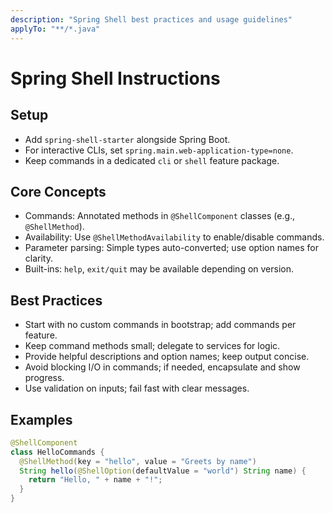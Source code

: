 ```yaml
---
description: "Spring Shell best practices and usage guidelines"
applyTo: "**/*.java"
---
```


# Spring Shell Instructions

## Setup

- Add `spring-shell-starter` alongside Spring Boot.
- For interactive CLIs, set `spring.main.web-application-type=none`.
- Keep commands in a dedicated `cli` or `shell` feature package.

## Core Concepts

- Commands: Annotated methods in `@ShellComponent` classes (e.g., `@ShellMethod`).
- Availability: Use `@ShellMethodAvailability` to enable/disable commands.
- Parameter parsing: Simple types auto-converted; use option names for clarity.
- Built-ins: `help`, `exit/quit` may be available depending on version.

## Best Practices

- Start with no custom commands in bootstrap; add commands per feature.
- Keep command methods small; delegate to services for logic.
- Provide helpful descriptions and option names; keep output concise.
- Avoid blocking I/O in commands; if needed, encapsulate and show progress.
- Use validation on inputs; fail fast with clear messages.

## Examples

```java
@ShellComponent
class HelloCommands {
  @ShellMethod(key = "hello", value = "Greets by name")
  String hello(@ShellOption(defaultValue = "world") String name) {
    return "Hello, " + name + "!";
  }
}
```
